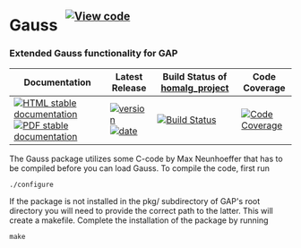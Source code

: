 <!-- BEGIN HEADER -->
# Gauss&ensp;<sup><sup>[![View code][code-img]][code-url]</sup></sup>

### Extended Gauss functionality for GAP

| Documentation | Latest Release | Build Status of [homalg_project](/../../) | Code Coverage |
| ------------- | -------------- | ------------ | ------------- |
| [![HTML stable documentation][html-img]][html-url] [![PDF stable documentation][pdf-img]][pdf-url] | [![version][version-img]][version-url] [![date][date-img]][date-url] | [![Build Status][tests-img]][tests-url] | [![Code Coverage][codecov-img]][codecov-url] |

<!-- END HEADER -->
The Gauss package utilizes some C-code by Max Neunhoeffer that has to
be compiled before you can load Gauss. To compile the code, first run

    ./configure

If the package is not installed in the pkg/ subdirectory of GAP's root
directory you will need to provide the correct path to the latter. This will
create a makefile. Complete the installation of the package by running

    make
<!-- BEGIN FOOTER -->
[html-img]: https://img.shields.io/badge/🔗%20HTML-stable-blue.svg
[html-url]: https://homalg-project.github.io/homalg_project/Gauss/doc/chap0_mj.html

[pdf-img]: https://img.shields.io/badge/🔗%20PDF-stable-blue.svg
[pdf-url]: https://homalg-project.github.io/homalg_project/Gauss/download_pdf.html

[version-img]: https://img.shields.io/endpoint?url=https://homalg-project.github.io/homalg_project/Gauss/badge_version.json&label=🔗%20version&color=yellow
[version-url]: https://homalg-project.github.io/homalg_project/Gauss/view_release.html

[date-img]: https://img.shields.io/endpoint?url=https://homalg-project.github.io/homalg_project/Gauss/badge_date.json&label=🔗%20released%20on&color=yellow
[date-url]: https://homalg-project.github.io/homalg_project/Gauss/view_release.html

[tests-img]: https://github.com/homalg-project/homalg_project/workflows/Tests/badge.svg?branch=master
[tests-url]: https://github.com/homalg-project/homalg_project/actions?query=workflow%3ATests+branch%3Amaster

[codecov-img]: https://codecov.io/gh/homalg-project/homalg_project/branch/master/graph/badge.svg?flag=Gauss
[codecov-url]: https://codecov.io/gh/homalg-project/homalg_project/tree/master/Gauss

[code-img]: https://img.shields.io/badge/-View%20code-blue?logo=github
[code-url]: https://github.com/homalg-project/homalg_project/tree/master/Gauss#top
<!-- END FOOTER -->
